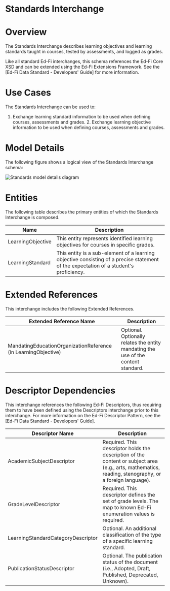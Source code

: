 # Standards Interchange

# Overview

The Standards Interchange describes learning objectives and learning standards taught in courses, tested by assessments, and logged as grades.



Like all standard Ed-Fi interchanges, this schema references the Ed-Fi Core XSD and can be extended using the Ed-Fi Extensions Framework. See the [Ed-Fi Data Standard - Developers' Guide] for more information.


# Use Cases

The Standards Interchange can be used to:  

1. Exchange learning standard information to be used when defining courses, assessments and grades.
    2. Exchange learning objective information to be used when defining courses, assessments and grades.


# Model Details

The following figure shows a logical view of the Standards Interchange schema:  

![Standards model details diagram](img/InterchangeStandards-interchange-brief.png)


# Entities

The following table describes the primary entities of which the Standards Interchange is composed.  

| Name | Description |
|----------|-----------------|
| LearningObjective | This entity represents identified learning objectives for courses in specific grades. |
| LearningStandard | This entity is a sub-element of a learning objective consisting of a precise statement of the expectation of a student's proficiency. |



# Extended References


This interchange includes the following Extended References.  

| Extended Reference Name | Description |
|-----------------------------|-----------------|
| MandatingEducationOrganizationReference (in LearningObjective) | Optional.  Optionally relates the entity mandating the use of the content standard. |



# Descriptor Dependencies

This interchange references the following Ed-Fi Descriptors, thus requiring them to have been defined using the Descriptors interchange prior to this interchange. For more information on the Ed-Fi Descriptor Pattern, see the [Ed-Fi Data Standard - Developers' Guide].  

| Descriptor Name | Description |
|---------------------|-----------------|
| AcademicSubjectDescriptor | Required.  This descriptor holds the description of the content or subject area (e.g., arts, mathematics, reading, stenography, or a foreign language). |
| GradeLevelDescriptor | Required.  This descriptor defines the set of grade levels. The map to known Ed-Fi enumeration values is required. |
| LearningStandardCategoryDescriptor | Optional.  An additional classification of the type of a specific learning standard. |
| PublicationStatusDescriptor | Optional.  The publication status of the document (i.e., Adopted, Draft, Published, Deprecated, Unknown). |


